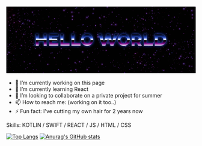 ![Developer](https://github.com/Lagos77/Github-Banner/blob/master/helloworldbanner.jpg)

- 🔭 I’m currently working on this page
- 🌱 I’m currently learning React
- 👯 I’m looking to collaborate on a private project for summer
- 📫 How to reach me: (working on it too..)
- ⚡ Fun fact: I've cutting my own hair for 2 years now

Skills: KOTLIN / SWIFT / REACT / JS / HTML / CSS

[![Top Langs](https://github-readme-stats.vercel.app/api/top-langs/?username=Lagos77&layout=compact)](https://github.com/anuraghazra/github-readme-stats) [![Anurag's GitHub stats](https://github-readme-stats.vercel.app/api?username=Lagos77)](https://github.com/anuraghazra/github-readme-stats) 




<!--

### Hi there 👋
#### Developer
**Lagos77/Lagos77** is a ✨ _special_ ✨ repository because its `README.md` (this file) appears on your GitHub profile.

I'm Alexander from Sweden, and I'm currently a student in application development. I really enjoy learning new languages such as new techniques in problem solving. 

Here are some ideas to get you started:

- 🔭 I’m currently working on ...
- 🌱 I’m currently learning ...
- 👯 I’m looking to collaborate on ...
- 🤔 I’m looking for help with ...
- 💬 Ask me about ...
- 📫 How to reach me: ...
- 😄 Pronouns: ...
- ⚡ Fun fact: ...
-->

